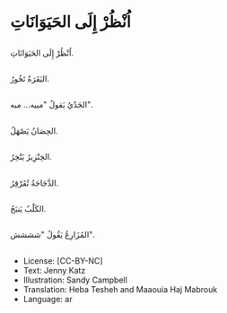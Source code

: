 # اُنْظُرْ إِلَى الحَيَوَانَاتِ

##
اُنْظُرْ إِلَى الحَيَوَانَاتِ.

##
البَقَرَةُ تَخُورُ.

##
الجَدْيُ يَقولُ "مييه... ميه".

##
الحِصَانُ يَصْهَلُ.

##
الخِنْزِيرُ يَنْخِرُ.

##
الدَّجَاجَةُ تُقَرْقِرُ.

##
الكَلْبُ يَنبَحُ.

##
المُزَارِعُ يَقُولُ "شششش".

##
* License: [CC-BY-NC]
* Text: Jenny Katz
* Illustration: Sandy Campbell
* Translation: Heba Tesheh and Maaouia Haj Mabrouk
* Language: ar
